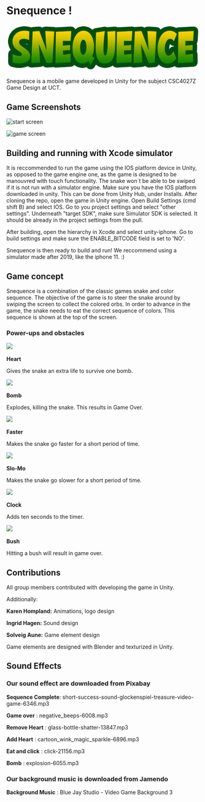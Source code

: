 # Snequence !

![Snequence Logo](./Assets/Images/snequence-logo.png)

Snequence is a mobile game developed in Unity for the subject CSC4027Z Game Design at UCT.

## Game Screenshots

![start screen](https://user-images.githubusercontent.com/70148072/196153099-c334d428-5472-4c06-8350-bbf44f1201f0.png)

![game screen](https://user-images.githubusercontent.com/70148072/196153372-65d503a0-7e1b-4335-9fff-6492dfea904f.png)


## Building and running with Xcode simulator

It is reccommended to run the game using the IOS platform device in Unity, as opposed to the game engine one, as the game is designed to be manouvred with touch functionality. The snake won´t be able to be swiped if it is not run with a simulator engine.
Make sure you have the IOS platform downloaded in unity. This can be done from Unity Hub, under Installs.
After cloning the repo, open the game in Unity engine.
Open Build Settings (cmd shift B) and select IOS. Go to you project settings and select "other settings".
Underneath "target SDK", make sure Simulator SDK is selected. It should be already in the project settings from the pull.

After building, open the hierarchy in Xcode and select unity-iphone. Go to build settings and make sure the ENABLE_BITCODE field is set to 'NO'.

Snequence is then ready to build and run!
We reccommend using a simulator made after 2019, like the iphone 11. :)

## Game concept

Snequence is a combination of the classic games snake and color sequence. The objective of the game is to steer the snake around by swiping the screen to collect the colored orbs.
In order to advance in the game, the snake needs to eat the correct sequence of colors. This sequence is shown at the top of the screen.

### Power-ups and obstacles

<img src="https://user-images.githubusercontent.com/70148072/196148188-8012f994-9f49-4d7f-98b1-f2de33b386cf.png" width="200"/>

**Heart**

Gives the snake an extra life to survive one bomb. 

<img src="https://user-images.githubusercontent.com/70148072/196148325-874d2394-323b-483f-bcbc-9ebc21e96867.png" width="200"/>

**Bomb**

Explodes, killing the snake. This results in Game Over.

<img src="https://user-images.githubusercontent.com/70148072/196148526-cbbd6d8a-97c7-42d7-a1e9-4d9e9e89a29e.png" width="200"/>

**Faster**

Makes the snake go faster for a short period of time.

<img src="https://user-images.githubusercontent.com/70148072/196148693-1eeb2cc4-e312-4dbc-b3a2-98ad44b9cbe3.png" width="200"/>


**Slo-Mo**

Makes the snake go slower for a short period of time.

<img src="https://user-images.githubusercontent.com/70148072/196148793-54891d87-6e4f-448b-bb16-bf21c9b7ca8f.png" width="200"/>


**Clock**

Adds ten seconds to the timer.

<img src="https://user-images.githubusercontent.com/70148072/196148903-e86a1d7e-eb64-4b41-9c95-54e507882f2e.png" width="200"/>

**Bush**

Hitting a bush will result in game over.

## Contributions

All group members contributed with developing the game in Unity.

Additionally:

**Karen Hompland:** Animations, logo design

**Ingrid Hagen:** Sound design

**Solveig Aune:** Game element design

Game elements are designed with Blender and texturized in Unity.

## Sound Effects
### Our sound effect are downloaded from Pixabay

**Sequence Complete**: short-success-sound-glockenspiel-treasure-video-game-6346.mp3

**Game over** : negative_beeps-6008.mp3

**Remove Heart** : glass-bottle-shatter-13847.mp3

**Add Heart** : cartoon_wink_magic_sparkle-6896.mp3

**Eat and click** : click-21156.mp3

**Bomb** : explosion-6055.mp3

### Our background music is downloaded from Jamendo

**Background Music** : Blue Jay Studio - Video Game Background 3



